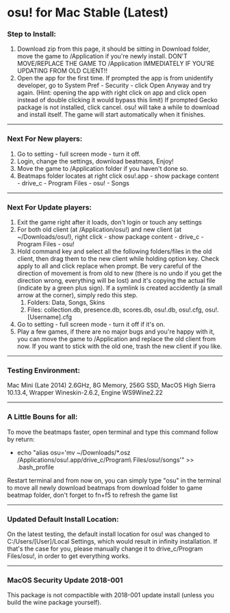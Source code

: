# osu! for Mac Stable (Latest)

### Step to Install:
1. Download zip from this page, it should be sitting in Download folder, move the game to /Application if you're newly install. DON'T MOVE/REPLACE THE GAME TO /Application IMMEDIATELY IF YOU'RE UPDATING FROM OLD CLIENT!!
2. Open the app for the first time.
   If prompted the app is from unidentify developer, go to System Pref - Security - click Open Anyway and try again. 
   (Hint: opening the app with right click on app and click open instead of double clicking it would bypass this limit)
   If prompted Gecko package is not installed, click cancel.
   osu! will take a while to download and install itself. The game will start automatically when it finishes.

---------------------------
### Next For New players:
1. Go to setting - full screen mode - turn it off.
2. Login, change the settings, download beatmaps, Enjoy!
3. Move the game to /Application folder if you haven't done so.
4. Beatmaps folder locates at right click osu!.app - show package content - drive_c - Program Files - osu! - Songs

----------------------------
### Next For Update players:
1. Exit the game right after it loads, don't login or touch any settings
2. For both old client (at /Application/osu!) and new client (at ~/Downloads/osu!), right click - show package content - drive_c - Program Files - osu!
3. Hold command key and select all the following folders/files in the old client, then drag them to the new client while holding option key. Check apply to all and click replace when prompt. Be very careful of the direction of movement is from old to new (there is no undo if you get the direction wrong, everything will be lost) and it's copying the actual file (indicate by a green plus sign). If a symlink is created accidently (a small arrow at the corner), simply redo this step.
	1. Folders: Data, Songs, Skins
	2. Files: collection.db, presence.db, scores.db, osu!.db, osu!.cfg, osu!.[Username].cfg
4. Go to setting - full screen mode - turn it off if it's on.
5. Play a few games, if there are no major bugs and you're happy with it, you can move the game to /Application and replace the old client from now. If you want to stick with the old one, trash the new client if you like.

---------------------------
### Testing Environment:
Mac Mini (Late 2014) 2.6GHz, 8G Memory, 256G SSD, MacOS High Sierra 10.13.4, Wrapper Wineskin-2.6.2, Engine WS9Wine2.22

---------------------------
### A Little Bouns for all:
To move the beatmaps faster, open terminal and type this command follow by return:
* echo "alias osu='mv ~/Downloads/*.osz /Applications/osu\!.app/drive_c/Program\ Files/osu\!/songs'" >> .bash_profile

Restart terminal and from now on, you can simply type "osu" in the terminal to move all newly download beatmaps from download folder to game beatmap folder, don't forget to fn+f5 to refresh the game list

---------------------------
### Updated Default Install Location:
On the latest testing, the default install location for osu! was changed to C:/Users/[User]/Local Settings, which would result in infinity installation. If that's the case for you, please manually change it to drive_c/Program Files/osu!, in order to get everything works.

---------------------------
### MacOS Security Update 2018-001
This package is not compactible with 2018-001 update install (unless you build the wine package yourself).
